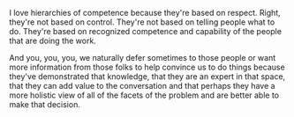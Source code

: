 I love hierarchies of competence because they're based on respect. Right, they're not based on control. They're not based on telling people what to do. They're based on recognized competence and capability of the people that are doing the work.

And you, you, you, we naturally defer sometimes to those people or want more information from those folks to help convince us to do things because they've demonstrated that knowledge, that they are an expert in that space, that they can add value to the conversation and that perhaps they have a more holistic view of all of the facets of the problem and are better able to make that decision.
